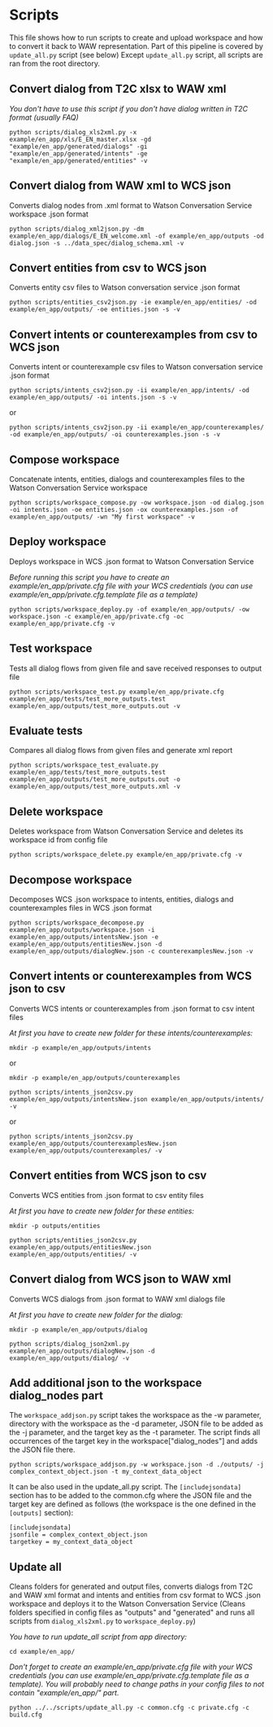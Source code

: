 # Scripts
This file shows how to run scripts to create and upload workspace and how to convert it back to WAW representation.
Part of this pipeline is covered by `update_all.py` script (see below) Except `update_all.py` script, all scripts are ran from the root directory.


## Convert dialog from T2C xlsx to WAW xml
_You don't have to use this script if you don't have dialog written in T2C format (usually FAQ)_

```
python scripts/dialog_xls2xml.py -x example/en_app/xls/E_EN_master.xlsx -gd "example/en_app/generated/dialogs" -gi "example/en_app/generated/intents" -ge "example/en_app/generated/entities" -v
```

## Convert dialog from WAW xml to WCS json
Converts dialog nodes from .xml format to Watson Conversation Service workspace .json format

```
python scripts/dialog_xml2json.py -dm example/en_app/dialogs/E_EN_welcome.xml -of example/en_app/outputs -od dialog.json -s ../data_spec/dialog_schema.xml -v
```

## Convert entities from csv to WCS json
Converts entity csv files to Watson conversation service .json format

```
python scripts/entities_csv2json.py -ie example/en_app/entities/ -od example/en_app/outputs/ -oe entities.json -s -v
```

## Convert intents or counterexamples from csv to WCS json
Converts intent or counterexample csv files to Watson conversation service .json format

```
python scripts/intents_csv2json.py -ii example/en_app/intents/ -od example/en_app/outputs/ -oi intents.json -s -v
```
or
```
python scripts/intents_csv2json.py -ii example/en_app/counterexamples/ -od example/en_app/outputs/ -oi counterexamples.json -s -v
```

## Compose workspace
Concatenate intents, entities, dialogs and counterexamples files to the Watson Conversation Service workspace

```
python scripts/workspace_compose.py -ow workspace.json -od dialog.json -oi intents.json -oe entities.json -ox counterexamples.json -of example/en_app/outputs/ -wn "My first workspace" -v  
```

## Deploy workspace
Deploys workspace in WCS .json format to Watson Conversation Service

_Before running this script you have to create an example/en\_app/private.cfg file with your WCS credentials (you can use example/en\_app/private.cfg.template file as a template)_

```
python scripts/workspace_deploy.py -of example/en_app/outputs/ -ow workspace.json -c example/en_app/private.cfg -oc example/en_app/private.cfg -v
```

## Test workspace
Tests all dialog flows from given file and save received responses to output file

```
python scripts/workspace_test.py example/en_app/private.cfg example/en_app/tests/test_more_outputs.test example/en_app/outputs/test_more_outputs.out -v
```

## Evaluate tests
Compares all dialog flows from given files and generate xml report

```
python scripts/workspace_test_evaluate.py example/en_app/tests/test_more_outputs.test example/en_app/outputs/test_more_outputs.out -o example/en_app/outputs/test_more_outputs.xml -v
```

## Delete workspace
Deletes workspace from Watson Conversation Service and deletes its workspace id from config file

```
python scripts/workspace_delete.py example/en_app/private.cfg -v
```

## Decompose workspace
Decomposes WCS .json workspace to intents, entities, dialogs and counterexamples files in WCS .json format

```
python scripts/workspace_decompose.py example/en_app/outputs/workspace.json -i example/en_app/outputs/intentsNew.json -e example/en_app/outputs/entitiesNew.json -d example/en_app/outputs/dialogNew.json -c counterexamplesNew.json -v
```

## Convert intents or counterexamples from WCS json to csv
Converts WCS intents or counterexamples from .json format to csv intent files

_At first you have to create new folder for these intents/counterexamples:_

```
mkdir -p example/en_app/outputs/intents
```
or
```
mkdir -p example/en_app/outputs/counterexamples
```

```
python scripts/intents_json2csv.py example/en_app/outputs/intentsNew.json example/en_app/outputs/intents/ -v
```
or
```
python scripts/intents_json2csv.py example/en_app/outputs/counterexamplesNew.json example/en_app/outputs/counterexamples/ -v
```

## Convert entities from WCS json to csv
Converts WCS entities from .json format to csv entity files

_At first you have to create new folder for these entities:_

```
mkdir -p outputs/entities
```

```
python scripts/entities_json2csv.py example/en_app/outputs/entitiesNew.json example/en_app/outputs/entities/ -v
```

## Convert dialog from WCS json to WAW xml
Converts WCS dialogs from .json format to WAW xml dialogs file

_At first you have to create new folder for the dialog:_

```
mkdir -p example/en_app/outputs/dialog
```

```
python scripts/dialog_json2xml.py example/en_app/outputs/dialogNew.json -d example/en_app/outputs/dialog/ -v
```

## Add additional json to the workspace dialog_nodes part
The `workspace_addjson.py` script takes the workspace as the -w parameter, directory with the workspace as the -d parameter, JSON file to be added as the -j parameter, and the target key as the -t parameter. The script finds all occurrences of the target key in the workspace["dialog_nodes"] and adds the JSON file there.

```
python scripts/workspace_addjson.py -w workspace.json -d ./outputs/ -j complex_context_object.json -t my_context_data_object
```

It can be also used in the update_all.py script. The `[includejsondata]` section has to be added to the common.cfg where the JSON file and the target key are defined as follows (the workspace is the one defined in the `[outputs]` section):
```
[includejsondata]
jsonfile = complex_context_object.json
targetkey = my_context_data_object
```

## Update all
Cleans folders for generated and output files, converts dialogs from T2C and WAW xml format and intents and entities from csv format to WCS .json workspace and deploys it to the Watson Conversation Service (Cleans folders specified in config files as "outputs" and "generated" and runs all scripts from `dialog_xls2xml.py` to `workspace_deploy.py`)

_You have to run update\_all script from app directory:_

```
cd example/en_app/
```

_Don't forget to create an example/en\_app/private.cfg file with your WCS credentials (you can use example/en\_app/private.cfg.template file as a template). You will probably need to change paths in your config files to not contain "example/en\_app/" part._

```
python ../../scripts/update_all.py -c common.cfg -c private.cfg -c build.cfg
```
